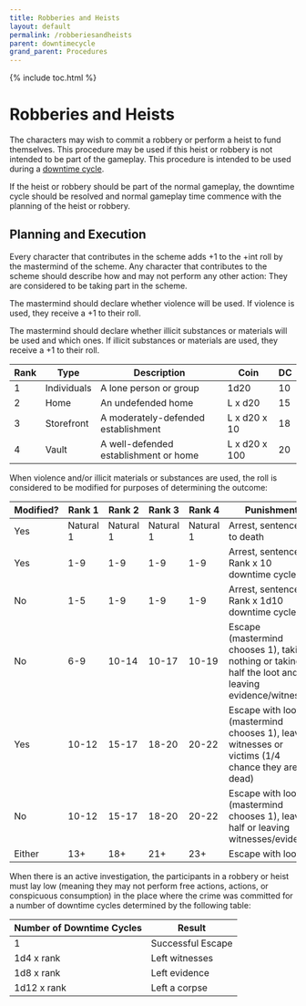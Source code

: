 ```yaml
---
title: Robberies and Heists
layout: default
permalink: /robberiesandheists
parent: downtimecycle
grand_parent: Procedures
---
```

{% include toc.html %}



# Robberies and Heists

The characters may wish to commit a robbery or perform a heist to fund themselves. This procedure may be used if this heist or robbery is not intended to be part of the gameplay. This procedure is intended to be used during a [downtime cycle](downtimecycle). 

If the heist or robbery should be part of the normal gameplay, the downtime cycle should be resolved and normal gameplay time commence with the planning of the heist or robbery. 

## Planning and Execution

Every character that contributes in the scheme adds +1 to the +int roll by the mastermind of the scheme. Any character that contributes to the scheme should describe how and may not perform any other action: They are considered to be taking part in the scheme. 

The mastermind should declare whether violence will be used. If violence is used, they receive a +1 to their roll.

The mastermind should declare whether illicit substances or materials will be used and which ones. If illicit substances or materials are used, they receive a +1 to their roll.

| Rank | Type        | Description                           | Coin          | DC  |
| ---- | ----------- | ------------------------------------- | ------------- | --- |
| 1    | Individuals | A lone person or group                | 1d20          | 10  |
| 2    | Home        | An undefended home                    | L x d20       | 15  |
| 3    | Storefront  | A moderately-defended establishment   | L x d20 x 10  | 18  |
| 4    | Vault       | A well-defended establishment or home | L x d20 x 100 | 20  |

When violence and/or illicit materials or substances are used, the roll is considered to be modified for purposes of determining the outcome:

| Modified? | Rank 1    | Rank 2    | Rank 3    | Rank 4    | Punishment                                                                                           |
| --------- | --------- | --------- | --------- | --------- | ---------------------------------------------------------------------------------------------------- |
| Yes       | Natural 1 | Natural 1 | Natural 1 | Natural 1 | Arrest, sentenced to death                                                                           |
| Yes       | 1-9       | 1-9       | 1-9       | 1-9       | Arrest, sentenced Rank x 10 downtime cycles                                                          |
| No        | 1-5       | 1-9       | 1-9       | 1-9       | Arrest, sentenced Rank x 1d10 downtime cycles                                                        |
| No        | 6-9       | 10-14     | 10-17     | 10-19     | Escape (mastermind chooses 1), taking nothing or taking half the loot and leaving evidence/witnesses |
| Yes       | 10-12     | 15-17     | 18-20     | 20-22     | Escape with loot (mastermind chooses 1), leaving witnesses or victims (1/4 chance they are dead)     |
| No        | 10-12     | 15-17     | 18-20     | 20-22     | Escape with loot (mastermind chooses 1), leaving half or leaving witnesses/evidence                  |
| Either    | 13+       | 18+       | 21+       | 23+       | Escape with loot                                                                                     |

When there is an active investigation, the participants in a robbery or heist must lay low (meaning they may not perform free actions, actions, or conspicuous consumption) in the place where the crime was committed for a number of downtime cycles determined by the following table: 

| Number of Downtime Cycles | Result            |
| ------------------------- | ----------------- |
| 1                         | Successful Escape |
| 1d4 x rank                | Left witnesses    |
| 1d8 x rank                | Left evidence     |
| 1d12 x rank               | Left a corpse     |

